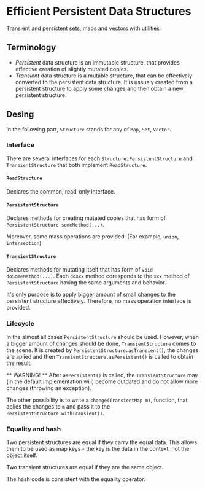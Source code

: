 # Efficient Persistent Data Structures

Transient and persistent sets, maps and vectors with utilities

## Terminology

  * *Persistent* data structure is an immutable structure, that provides effective
    creation of slightly mutated copies.
  * *Transient* data structure is a mutable structure, that can be effectively
    converted to the persistent data structure. It is ussualy created from
    a persistent structure to apply some changes and then obtain a new persistent
    structure.

## Desing

In the following part, `Structure` stands for any of `Map`, `Set`, `Vector`.

### Interface

There are several interfaces for each `Structure`:
`PersistentStructure` and `TransientStructure` that both
implement `ReadStructure`.

#### `ReadStructure`

Declares the common, read-only interface.

#### `PersistentStructure`

Declares methods for creating mutated copies that has form
of `PersistentStructure someMethod(...)`.

Moreover, some mass operations are provided.
(For example, `union`, `intersection`)

#### `TransientStructure`

Declares methods for mutating itself that has form
of `void doSomeMethod(...)`. Each `doXxx` method coresponds
to the `xxx` method of `PersistentStructure` having the same
arguments and behavior.

It's only purpose is to apply bigger amount of small changes to
the persistent structure effectively. Therefore, no mass
operation interface is provided.

### Lifecycle

In the almost all cases `PersistentStructure` should be used.
However, when a bigger amount of changes should be done,
`TransientStructure` comes to the scene. It is created
by `PersistentStructure.asTransient()`, the changes are
aplied and then `TransientStructure.asPersistent()` is
called to obtain the result.

** WARNING! ** After `asPersistent()` is called, the
`TransientStructure` may (in the default implementation will)
become outdated and do not allow more changes
(throwing an exception).

The other possibility is to write a `change(TransientMap m)`,
function, that aplies the changes to `m` and pass it
to the `PersistentStructure.withTransient()`.

### Equality and hash

Two persistent structures are equal if they carry the equal data.
This allows them to be used as map keys - the key is the data in the context,
not the object itself.

Two transient structures are equal if they are the same object.

The hash code is consistent with the equality operator.

